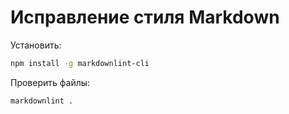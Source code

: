 # Исправление стиля Markdown

Установить:

```sh
npm install -g markdownlint-cli
```

Проверить файлы:

```sh
markdownlint .
```

